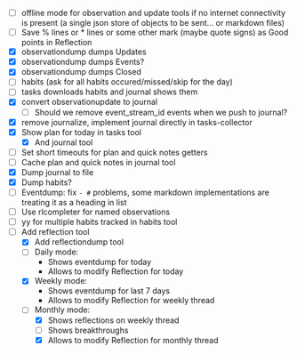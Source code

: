 - [ ] offline mode for observation and update tools if no internet connectivity is present (a single json store of objects to be sent... or markdown files)
- [ ] Save % lines or * lines or some other mark (maybe quote signs) as Good points in Reflection
- [x] observationdump dumps Updates
- [x] observationdump dumps Events?
- [x] observationdump dumps Closed
- [ ] habits (ask for all habits occured/missed/skip for the day)
- [ ] tasks downloads habits and journal shows them
- [x] convert observationupdate to journal
  - [ ] Should we remove event_stream_id events when we push to journal?
- [x] remove journalize, implement journal directly in tasks-collector
- [x] Show plan for today in tasks tool
  - [x] And journal tool
- [ ] Set short timeouts for plan and quick notes getters
- [ ] Cache plan and quick notes in journal tool
- [x] Dump journal to file
- [x] Dump habits?
- [ ] Eventdump: fix `- #` problems, some markdown implementations are treating it as a heading in list
- [ ] Use rlcompleter for named observations
- [ ] yy for multiple habits tracked in habits tool
- [ ] Add reflection tool
  - [x] Add reflectiondump tool
  - [ ] Daily mode:
    - Shows eventdump for today
    - Allows to modify Reflection for today
  - [x] Weekly mode:
    - Shows eventdump for last 7 days
    - Allows to modify Reflection for weekly thread
  - [ ] Monthly mode:
    - [x] Shows reflections on weekly thread
    - [ ] Shows breakthroughs
    - [x] Allows to modify Reflection for monthly thread